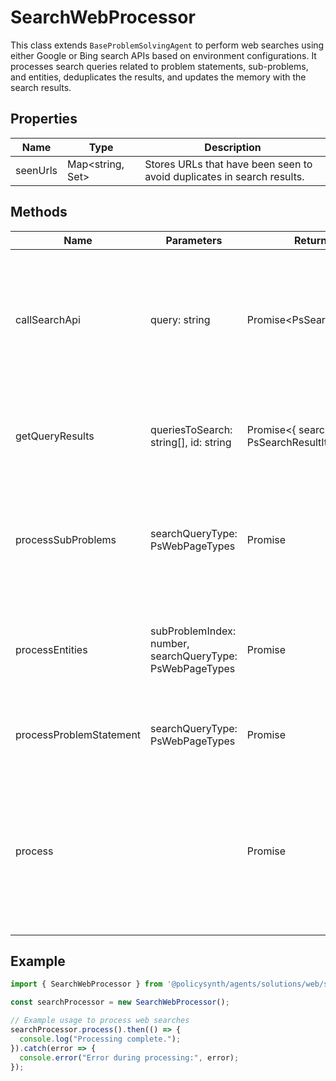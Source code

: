 # SearchWebProcessor

This class extends `BaseProblemSolvingAgent` to perform web searches using either Google or Bing search APIs based on environment configurations. It processes search queries related to problem statements, sub-problems, and entities, deduplicates the results, and updates the memory with the search results.

## Properties

| Name     | Type                     | Description                                   |
|----------|--------------------------|-----------------------------------------------|
| seenUrls | Map<string, Set<string>> | Stores URLs that have been seen to avoid duplicates in search results. |

## Methods

| Name                    | Parameters                                  | Return Type                             | Description                                                                 |
|-------------------------|---------------------------------------------|-----------------------------------------|-----------------------------------------------------------------------------|
| callSearchApi           | query: string                               | Promise<PsSearchResultItem[]>      | Calls the appropriate search API (Google or Bing) based on environment settings and returns search results. |
| getQueryResults         | queriesToSearch: string[], id: string       | Promise<{ searchResults: PsSearchResultItem[] }> | Processes a list of queries, fetches and deduplicates the search results. |
| processSubProblems      | searchQueryType: PsWebPageTypes        | Promise<void>                           | Processes search queries for all sub-problems based on the type of search query. |
| processEntities         | subProblemIndex: number, searchQueryType: PsWebPageTypes | Promise<void>                           | Processes search queries for entities within a specific sub-problem. |
| processProblemStatement | searchQueryType: PsWebPageTypes        | Promise<void>                           | Processes search queries for the problem statement. |
| process                 |                                             | Promise<void>                           | Orchestrates the processing of problem statements, sub-problems, and entities. Calls search APIs and updates memory with results. |

## Example

```typescript
import { SearchWebProcessor } from '@policysynth/agents/solutions/web/searchWeb.js';

const searchProcessor = new SearchWebProcessor();

// Example usage to process web searches
searchProcessor.process().then(() => {
  console.log("Processing complete.");
}).catch(error => {
  console.error("Error during processing:", error);
});
```